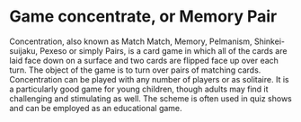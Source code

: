 # Game concentrate, or Memory Pair

Concentration, also known as Match Match, Memory, Pelmanism, Shinkei-suijaku, Pexeso or simply Pairs, is a card game in which all of the cards are laid face down on a surface and two cards are flipped face up over each turn. The object of the game is to turn over pairs of matching cards. Concentration can be played with any number of players or as solitaire. It is a particularly good game for young children, though adults may find it challenging and stimulating as well. The scheme is often used in quiz shows and can be employed as an educational game.